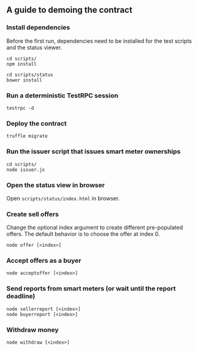 ## A guide to demoing the contract

### Install dependencies

Before the first run, dependencies need to be installed for the test scripts and the status viewer.

```shell
cd scripts/
npm install
```

```shell
cd scripts/status
bower install
```

### Run a deterministic TestRPC session

```shell
testrpc -d
```

### Deploy the contract

```shell
truffle migrate
```

### Run the issuer script that issues smart meter ownerships

```shell
cd scripts/
node issuer.js
```

### Open the status view in browser

Open `scripts/status/index.html` in browser.

### Create sell offers

Change the optional index argument to create different pre-populated offers. The default behavior is to choose the offer at index 0.
```shell
node offer [<index>]
```

### Accept offers as a buyer

```shell
node acceptoffer [<index>]
```

### Send reports from smart meters (or wait until the report deadline)

```shell
node sellerreport [<index>]
node buyerreport [<index>]
```

### Withdraw money

```shell
node withdraw [<index>]
```